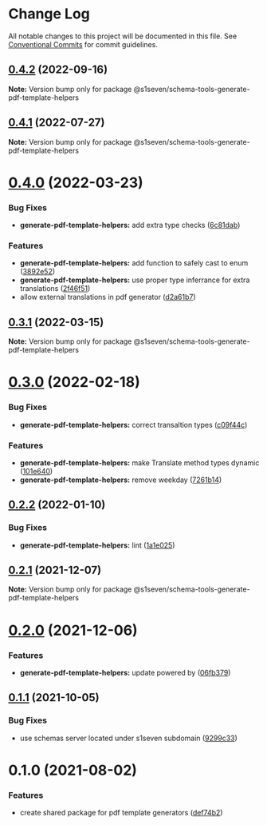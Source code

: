 # Change Log

All notable changes to this project will be documented in this file.
See [Conventional Commits](https://conventionalcommits.org) for commit guidelines.

## [0.4.2](https://github.com/s1seven/schema-tools/compare/@s1seven/schema-tools-generate-pdf-template-helpers@0.4.1...@s1seven/schema-tools-generate-pdf-template-helpers@0.4.2) (2022-09-16)

**Note:** Version bump only for package @s1seven/schema-tools-generate-pdf-template-helpers





## [0.4.1](https://github.com/s1seven/schema-tools/compare/@s1seven/schema-tools-generate-pdf-template-helpers@0.4.0...@s1seven/schema-tools-generate-pdf-template-helpers@0.4.1) (2022-07-27)

**Note:** Version bump only for package @s1seven/schema-tools-generate-pdf-template-helpers





# [0.4.0](http://github.com/s1seven/schema-tools/compare/@s1seven/schema-tools-generate-pdf-template-helpers@0.3.1...@s1seven/schema-tools-generate-pdf-template-helpers@0.4.0) (2022-03-23)


### Bug Fixes

* **generate-pdf-template-helpers:** add extra type checks ([6c81dab](http://github.com/s1seven/schema-tools/commit/6c81dab2ffcbbec595da86f41a33ae7a08b22b78))


### Features

* **generate-pdf-template-helpers:** add function to safely cast to enum ([3892e52](http://github.com/s1seven/schema-tools/commit/3892e52ca2bf7f41cb155cd19447572f85676b9c))
* **generate-pdf-template-helpers:** use proper type inferrance for extra translations ([2f46f51](http://github.com/s1seven/schema-tools/commit/2f46f513180987e3e32cdb8d35198a1f9c651404))
* allow external translations in pdf generator ([d2a61b7](http://github.com/s1seven/schema-tools/commit/d2a61b79a08cfecfe4daabaedaa094a823e4caa8))





## [0.3.1](http://github.com/s1seven/schema-tools/compare/@s1seven/schema-tools-generate-pdf-template-helpers@0.3.0...@s1seven/schema-tools-generate-pdf-template-helpers@0.3.1) (2022-03-15)

**Note:** Version bump only for package @s1seven/schema-tools-generate-pdf-template-helpers





# [0.3.0](http://github.com/s1seven/schema-tools/compare/@s1seven/schema-tools-generate-pdf-template-helpers@0.2.2...@s1seven/schema-tools-generate-pdf-template-helpers@0.3.0) (2022-02-18)


### Bug Fixes

* **generate-pdf-template-helpers:** correct transaltion types ([c09f44c](http://github.com/s1seven/schema-tools/commit/c09f44cd6361d23734b1742271739f90fd99e53b))


### Features

* **generate-pdf-template-helpers:** make Translate method types dynamic ([101e640](http://github.com/s1seven/schema-tools/commit/101e64095008ad2717c9d0ec1bb9e17e2190b5ca))
* **generate-pdf-template-helpers:** remove weekday ([7261b14](http://github.com/s1seven/schema-tools/commit/7261b1476b836977b2604515da01b90cd1dac5ff))





## [0.2.2](http://github.com/s1seven/schema-tools/compare/@s1seven/schema-tools-generate-pdf-template-helpers@0.2.1...@s1seven/schema-tools-generate-pdf-template-helpers@0.2.2) (2022-01-10)


### Bug Fixes

* **generate-pdf-template-helpers:** lint ([1a1e025](http://github.com/s1seven/schema-tools/commit/1a1e025e90e48d399484e4b33f7b9a07ee0dcc32))





## [0.2.1](http://github.com/s1seven/schema-tools/compare/@s1seven/schema-tools-generate-pdf-template-helpers@0.2.0...@s1seven/schema-tools-generate-pdf-template-helpers@0.2.1) (2021-12-07)

**Note:** Version bump only for package @s1seven/schema-tools-generate-pdf-template-helpers





# [0.2.0](http://github.com/s1seven/schema-tools/compare/@s1seven/schema-tools-generate-pdf-template-helpers@0.1.1...@s1seven/schema-tools-generate-pdf-template-helpers@0.2.0) (2021-12-06)


### Features

* **generate-pdf-template-helpers:** update powered by ([06fb379](http://github.com/s1seven/schema-tools/commit/06fb3794990538dd8e6a9c4e12878825e7dcb3ce))





## [0.1.1](http://github.com/s1seven/schema-tools/compare/@s1seven/schema-tools-generate-pdf-template-helpers@0.1.0...@s1seven/schema-tools-generate-pdf-template-helpers@0.1.1) (2021-10-05)


### Bug Fixes

* use schemas server located under s1seven subdomain ([9299c33](http://github.com/s1seven/schema-tools/commit/9299c33ecbe2bc414ec76b893f4c222ace6305e0))





# 0.1.0 (2021-08-02)


### Features

* create shared package for pdf template generators ([def74b2](http://github.com/s1seven/schema-tools/commit/def74b27918b34f2b5592ff94c6d63fd37c07a4c))
